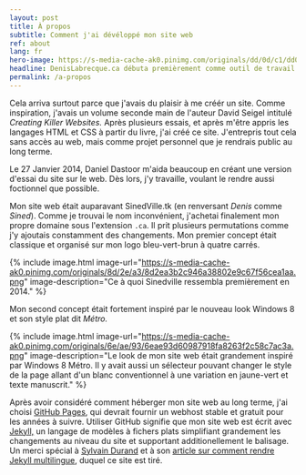 ```yaml
---
layout: post
title: À propos
subtitle: Comment j'ai dévéloppé mon site web
ref: about
lang: fr
hero-image: https://s-media-cache-ak0.pinimg.com/originals/dd/0d/c1/dd0dc1a7d9aefb9b09d5849afe3d6735.jpg
headline: DenisLabrecque.ca débuta premièrement comme outil de travail pour organizer ma collection de compositions musicales. Ce but-là atteint, j'ai rapidement ajouté à l'idée originale.
permalink: /a-propos
---
```

Cela arriva surtout parce que j'avais du plaisir à me créér un site. Comme inspiration, j'avais un volume seconde main de l'auteur David Seigel intitulé *Creating Killer Websites.* Après plusieurs essais, et après m'être appris les langages HTML et CSS à partir du livre, j'ai créé ce site. J'entrepris tout cela sans accès au web, mais comme projet personnel que je rendrais public au long terme.

Le 27 Janvier 2014, Daniel Dastoor m'aida beaucoup en créant une version d'essai du site sur le web. Dès lors, j'y travaille, voulant le rendre aussi foctionnel que possible.

Mon site web était auparavant SinedVille.tk (en renversant *Denis* comme *Sined*). Comme je trouvai le nom inconvénient, j'achetai finalement mon propre domaine sous l'extension <code>.ca</code>. Il prit plusieurs permutations comme j'y ajoutais constamment des changements. Mon premier concept était classique et organisé sur mon logo bleu-vert-brun à quatre carrés.

{% include image.html image-url="https://s-media-cache-ak0.pinimg.com/originals/8d/2e/a3/8d2ea3b2c946a38802e9c67f56cea1aa.png" image-description="Ce à quoi Sinedville ressembla premièrement en 2014." %}

Mon second concept était fortement inspiré par le nouveau look Windows 8 et son style plat dit *Métro.*

{% include image.html image-url="https://s-media-cache-ak0.pinimg.com/originals/6e/ae/93/6eae93d60987918fa8263f2c58c7ac3a.png" image-description="Le look de mon site web était grandement inspiré par Windows 8 Métro. Il y avait aussi un sélecteur pouvant changer le style de la page allant d'un blanc conventionnel à une variation en jaune-vert et texte manuscrit." %}

Après avoir considéré comment héberger mon site web au long terme, j'ai choisi <a href="https://pages.github.com/" target="_new">GitHub Pages</a>, qui devrait fournir un webhost stable et gratuit pour les années à suivre. Utiliser GitHub signifie que mon site web est écrit avec <a href="http://jekyllrb.com/" target="_new">Jekyll,</a> un langage de modèles à fichers plats simplifiant grandement les changements au niveau du site et supportant additionellement le balisage. Un merci spécial à <a href="https://github.com/sylvaindurand/jekyll-multilingual" target="_new">Sylvain Durand</a> et à son <a href="https://www.sylvaindurand.org/rendre-jekyll-multilingue/" target="_new">article sur comment rendre Jekyll multilingue</a>, duquel ce site est tiré.